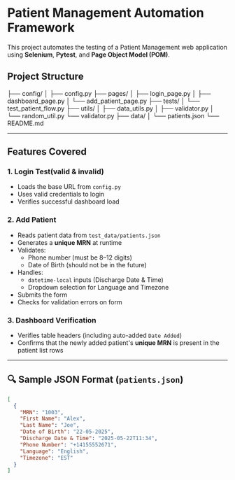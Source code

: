 # Patient Management Automation Framework

This project automates the testing of a Patient Management web application using **Selenium**, **Pytest**, and **Page Object Model (POM)**.

## Project Structure
├── config/
│ ├── config.py
├── pages/
│ ├── login_page.py
│ ├── dashboard_page.py
│ └── add_patient_page.py
├── tests/
│ └── test_patient_flow.py
├── utils/
│ ├── data_utils.py
│ ├── validator.py
│ └── random_util.py
  └── validator.py
├── data/
│ └── patients.json
└── README.md


---

## Features Covered

### 1. **Login Test(valid & invalid)**
- Loads the base URL from `config.py`
- Uses valid credentials to login
- Verifies successful dashboard load

### 2. **Add Patient**
- Reads patient data from `test_data/patients.json`
- Generates a **unique MRN** at runtime
- Validates:
  - Phone number (must be 8–12 digits)
  - Date of Birth (should not be in the future)
- Handles:
  - `datetime-local` inputs (Discharge Date & Time)
  - Dropdown selection for Language and Timezone
- Submits the form
- Checks for validation errors on form

### 3. **Dashboard Verification**
- Verifies table headers (including auto-added `Date Added`)
- Confirms that the newly added patient's **unique MRN** is present in the patient list rows

---

## 🔍 Sample JSON Format (`patients.json`)

```json
[
  {
    "MRN": "1003",
    "First Name": "Alex",
    "Last Name": "Joe",
    "Date of Birth": "22-05-2025",
    "Discharge Date & Time": "2025-05-22T11:34",
    "Phone Number": "+14155552671",
    "Language": "English",
    "Timezone": "EST"
  }
]


